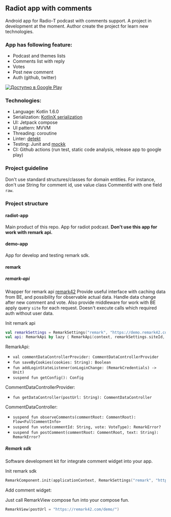 ## Radiot app with comments

Android app for Radio-T podcast with comments support. A project in development at the moment.
Author create the project for learn new technologies.

### App has following feature:

- Podcast and themes lists
- Comments list with reply
- Votes
- Post new comment
- Auth (github, twitter)

<a href='https://play.google.com/store/apps/details?id=com.stelmashchuk.radio_t&pcampaignid=pcampaignidMKT-Other-global-all-co-prtnr-py-PartBadge-Mar2515-1'><img alt='Доступно в Google Play' src='https://play.google.com/intl/en_us/badges/static/images/badges/ru_badge_web_generic.png'/></a>

### Technologies:

- Language: Kotlin 1.6.0
- Serialization: [KotlinX serialization](https://github.com/Kotlin/kotlinx.serialization)
- UI: Jetpack compose
- UI pattern: MVVM
- Threading: coroutine
- Linter: [detekt](https://github.com/detekt/detekt)
- Testing: Junit and [mockk](https://github.com/mockk/mockk)
- CI: Github actions (run test, static code analysis, release app to google play)

### Project guideline

Don't use standard structures/classes for domain entities. For instance, don't use String for
comment id, use value class CommentId with one field `raw`.

### Project structure

#### radiot-app

Main product of this repo. App for radiot podcast. **Don't use this app for work with remark api.**

#### demo-app

App for develop and testing remark sdk.

#### remark

##### remark-api

Wrapper for remark api [remark42](https://github.com/umputun/remark42)
Provide useful interface with caching data from BE, and possibility for observable actual data.
Handle data change after new comment and vote. Also provide middleware for work with BE apply
query `site` for each request. Doesn't execute calls which required auth without user data.

Init remark api

````kotlin
val remarkSettings = RemarkSettings("remark", "https://demo.remark42.com/")
val api: RemarkApi by lazy { RemarkApi(context, remarkSettings.siteId, remarkSettings.baseUrl) }
````

RemarkApi:

- `val commentDataControllerProvider: CommentDataControllerProvider`
- `fun saveByCookies(cookies: String): Boolean`
- `fun addLoginStateListener(onLoginChange: (RemarkCredentials) -> Unit)`
- `suspend fun getConfig(): Config`

CommentDataControllerProvider:

- `fun getDataController(postUrl: String): CommentDataController`

CommentDataController:

- `suspend fun observeComments(commentRoot: CommentRoot): Flow<FullCommentInfo>`
- `suspend fun vote(commentId: String, vote: VoteType): RemarkError?`
- `suspend fun postComment(commentRoot: CommentRoot, text: String): RemarkError?`

##### Remark sdk

Software development kit for integrate comment widget into your app.

Init remark sdk

```kotlin
RemarkComponent.init(applicationContext, RemarkSettings("remark", "https://demo.remark42.com/"))
```

Add comment widget:

Just call RemarkView compose fun into your compose fun.

```kotlin
RemarkView(postUrl = "https://remark42.com/demo/")
```
